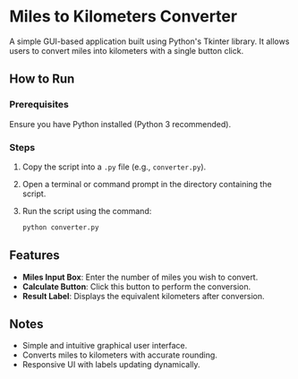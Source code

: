 # Miles to Kilometers Converter
A simple GUI-based application built using Python's Tkinter library. It allows users to convert miles into kilometers with a single button click.

## How to Run
### Prerequisites
Ensure you have Python installed (Python 3 recommended).

### Steps
1. Copy the script into a `.py` file (e.g., `converter.py`).
2. Open a terminal or command prompt in the directory containing the script.
3. Run the script using the command:
   
   ```sh
   python converter.py
   ```

## Features

- **Miles Input Box**: Enter the number of miles you wish to convert.
- **Calculate Button**: Click this button to perform the conversion.
- **Result Label**: Displays the equivalent kilometers after conversion.

## Notes

- Simple and intuitive graphical user interface.
- Converts miles to kilometers with accurate rounding.
- Responsive UI with labels updating dynamically.

